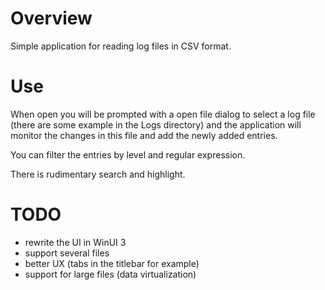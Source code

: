 # Overview

Simple application for reading log files in CSV format.

# Use

When open you will be prompted with a open file dialog to select a log file (there are some example in the Logs directory) and the application will monitor the changes in this file and add the newly added entries.

You can filter the entries by level and regular expression.

There is rudimentary search and highlight.

# TODO

- rewrite the UI in WinUI 3
- support several files
- better UX (tabs in the titlebar for example)
- support for large files (data virtualization)

